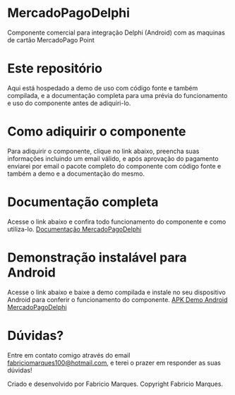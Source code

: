 # MercadoPagoDelphi
Componente comercial para integração Delphi (Android) com as maquinas de cartão MercadoPago Point

# Este repositório
Aqui está hospedado a demo de uso com código fonte e também compilada, e a documentação completa para uma prévia do funcionamento e uso do componente antes de adiquiri-lo.

# Como adiquirir o componente
Para adiquirir o componente, clique no link abaixo, preencha suas informações incluindo um email válido, e após aprovação do pagamento enviarei por email o pacote completo do componente com código fonte e também a demo e a documentação do mesmo.

# Documentação completa
Acesse o link abaixo e confira todo funcionamento do componente e como utiliza-lo.
[Documentação MercadoPagoDelphi](https://github.com/FabricioMF100/MercadoPagoDelphi/blob/master/DelphiMercadoPagoDemo/Documentação_MercadoPagoDelphi.pdf)

# Demonstração instalável para Android
Acesse o link abaixo e baixe a demo compilada e instale no seu dispositivo Android para conferir o funcionamento do componente.
[APK Demo Android MercadoPagoDelphi](https://github.com/FabricioMF100/MercadoPagoDelphi/blob/master/DemoDelphiMercadoPago.apk)

# Dúvidas?
Entre em contato comigo através do email fabriciomarques100@hotmail.com, e terei o prazer em responder as suas dúvidas!

Criado e desenvolvido por Fabricio Marques.
Copyright Fabricio Marques.
